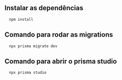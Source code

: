 ## Instalar as dependências

```sh 
  npm install
```

## Comando para rodar as migrations 
```sh 
  npx prisma migrate dev
```


## Comando para abrir o prisma studio

```sh 
  npx prisma studio
```
